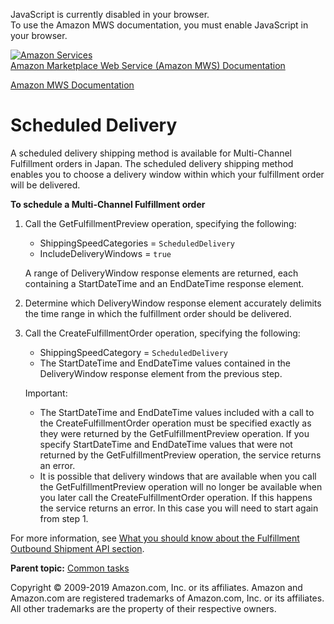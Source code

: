 <div id="MWSDX_noscript">

JavaScript is currently disabled in your browser.  
To use the Amazon MWS documentation, you must enable JavaScript in your
browser.

</div>

<div id="MWSDX_divtop">

[![Amazon
Services](https://images-na.ssl-images-amazon.com/images/G/08/mwsportal/fr_FR/amazonservices.gif
"Amazon Services")](http://services.amazon.fr)  
<span id="MWSDX_titlebar">[Amazon Marketplace Web Service (Amazon MWS)
Documentation](https://developer.amazonservices.fr/gp/mws/docs.html)</span>

</div>

<div id="MWSDX_divbottom">

<div id="MWSDX_divleft">

<div id="MWSDX_toc">

</div>

</div>

<div id="MWSDX_divright">

<div id="MWSDX_content">

<span id="MWSDX_breadcrumbs">[Amazon MWS
Documentation](https://developer.amazonservices.fr/gp/mws/docs.html)</span>

# Scheduled Delivery

<div class="body conbody">

A scheduled delivery shipping method is available for
<span class="ph">Multi-Channel Fulfillment</span> orders in Japan. The
scheduled delivery shipping method enables you to choose a delivery
window within which your fulfillment order will be delivered.

**To schedule a <span class="ph">Multi-Channel Fulfillment</span>
order**

1.  Call the <span class="keyword apiname">GetFulfillmentPreview</span>
    operation, specifying the following:
    
      - <span class="keyword parmname">ShippingSpeedCategories</span> =
        `ScheduledDelivery`
      - <span class="keyword parmname">IncludeDeliveryWindows</span> =
        `true`
    
    A range of <span class="keyword parmname">DeliveryWindow</span>
    response elements are returned, each containing a
    <span class="keyword parmname">StartDateTime</span> and an
    <span class="keyword parmname">EndDateTime</span> response element.

2.  Determine which <span class="keyword parmname">DeliveryWindow</span>
    response element accurately delimits the time range in which the
    fulfillment order should be delivered.

3.  Call the <span class="keyword apiname">CreateFulfillmentOrder</span>
    operation, specifying the following:
    
      - <span class="keyword parmname">ShippingSpeedCategory</span> =
        `ScheduledDelivery`
      - The <span class="keyword parmname">StartDateTime</span> and
        <span class="keyword parmname">EndDateTime</span> values
        contained in the
        <span class="keyword parmname">DeliveryWindow</span> response
        element from the previous step.
    
    <div class="note important">
    
    <span class="importanttitle">Important:</span>
    
      - The <span class="keyword parmname">StartDateTime</span> and
        <span class="keyword parmname">EndDateTime</span> values
        included with a call to the
        <span class="keyword apiname">CreateFulfillmentOrder</span>
        operation must be specified exactly as they were returned by the
        <span class="keyword apiname">GetFulfillmentPreview</span>
        operation. If you specify
        <span class="keyword parmname">StartDateTime</span> and
        <span class="keyword parmname">EndDateTime</span> values that
        were not returned by the
        <span class="keyword apiname">GetFulfillmentPreview</span>
        operation, the service returns an error.
      - It is possible that delivery windows that are available when you
        call the
        <span class="keyword apiname">GetFulfillmentPreview</span>
        operation will no longer be available when you later call the
        <span class="keyword apiname">CreateFulfillmentOrder</span>
        operation. If this happens the service returns an error. In this
        case you will need to start again from step 1.
    
    </div>

For more information, see [What you should know about the Fulfillment
Outbound Shipment API
section](../fba_outbound/FBAOutbound_Overview.md).

</div>

<div class="related-links">

<div class="familylinks">

<div class="parentlink">

**Parent topic:** [Common tasks](../fba_guide/FBAGuide_CommonTasks.md)

</div>

</div>

</div>

<div id="MWSDX_footer">

Copyright © 2009-2019 Amazon.com, Inc. or its affiliates. Amazon and
Amazon.com are registered trademarks of Amazon.com, Inc. or its
affiliates. All other trademarks are the property of their respective
owners.

</div>

</div>

</div>

<div style="clear: both;">

</div>

</div>
